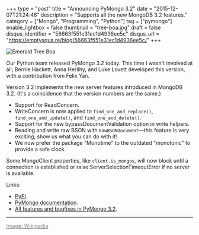 +++
type = "post"
title = "Announcing PyMongo 3.2"
date = "2015-12-07T21:24:46"
description = "Supports all the new MongoDB 3.2 features."
category = ["Mongo", "Programming", "Python"]
tag = ["pymongo"]
enable_lightbox = false
thumbnail = "tree-boa.jpg"
draft = false
disqus_identifier = "56663f551e31ec1d4936ee5c"
disqus_url = "https://emptysqua.re/blog/56663f551e31ec1d4936ee5c/"
+++

<p><img style="display:block; margin-left:auto; margin-right:auto;" src="tree-boa.jpg" alt="Emerald Tree Boa" title="Emerald Tree Boa" /></p>
<p>Our Python team released PyMongo 3.2 today. This time I wasn't involved at all; Bernie Hackett, Anna Herlihy, and Luke Lovett developed this version, with a contribution from Felix Yan.</p>
<p>Version 3.2 implements the new server features introduced in MongoDB 3.2. (It's a coincidence that the version numbers are the same.)</p>
<ul>
<li>Support for ReadConcern.</li>
<li>WriteConcern is now applied to <code>find_one_and_replace()</code>, <code>find_one_and_update()</code>, and <code>find_one_and_delete()</code>.</li>
<li>Support for the new bypassDocumentValidation option in write helpers.</li>
<li>Reading and write raw BSON with <code>RawBSONDocument</code>&mdash;this feature is very exciting, show us what you can do with it!</li>
<li>We now prefer the package "Monotime" to the outdated "monotonic" to provide a safe clock.</li>
</ul>
<p>Some MongoClient properties, like <code>client.is_mongos</code>, will now block until a connection is established or raise ServerSelectionTimeoutError if no server is available.</p>
<p>Links:</p>
<ul>
<li><a href="https://pypi.python.org/pypi/pymongo/">PyPI</a>.</li>
<li><a href="http://api.mongodb.org/python/current/">PyMongo documentation</a>.</li>
<li><a href="https://jira.mongodb.org/issues/?jql=project%20%3D%20PYTHON%20AND%20fixVersion%20%3D%203.2%20ORDER%20BY%20updated%20DESC%2C%20priority%20DESC%2C%20created%20ASC">All features and bugfixes in PyMongo 3.2</a>.</li>
</ul>
<hr />
<p><a href="https://en.wikipedia.org/wiki/National_Aquarium_(Baltimore)#/media/File:National_Aquarium_in_Baltimore_Snake.jpg"><span style="color:gray">Image: Wikipedia</span></a></p>
